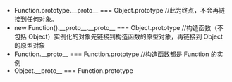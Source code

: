 - Function.prototype.\_\_proto\_\_  === Object.prototype //此为终点，不会再链接到任何对象。
- new Function().\_\_proto\_\_.\_\_proto\_\_ === Object.prototype //构造函数（不包括 Object）实例化的对象先链接到构造函数的原型对象，再链接到 Object 的原型对象
- Function.\_\_proto\_\_ === Function.prototype //构造函数都是 Function 的实例
- Object.\_\_proto\_\_ === Function.prototype

